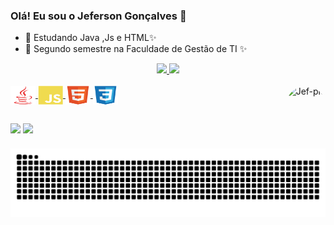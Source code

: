 ### Olá! Eu sou o Jeferson Gonçalves 👋


- 🌱 Estudando Java ,Js e HTML✨ 
- 🌱 Segundo semestre na Faculdade de Gestão de TI ✨
<div align="center">
  <a href="https://github.com/Jeferson9086">
  <img height="150em" src="https://github-readme-stats.vercel.app/api?username=Jeferson9086&show_icons=true&theme=dark&include_all_commits=true&count_private=true"/>
  <img height="150em" src="https://github-readme-stats.vercel.app/api/top-langs/?username=Jeferson9086&layout=compact&langs_count=7&theme=dark"/>
</div>
<div style="display: inline_block"><br>
  <img align="center" alt="Jef-Java" height="30" width="40" src="https://raw.githubusercontent.com/devicons/devicon/master/icons/java/java-plain.svg">
  <img align="center" alt="Jef-Js" height="30" width="40" src="https://raw.githubusercontent.com/devicons/devicon/master/icons/javascript/javascript-plain.svg">
  <img align="center" alt="Jef-HTML" height="30" width="40" src="https://raw.githubusercontent.com/devicons/devicon/master/icons/html5/html5-original.svg">
  <img align="center" alt="Jef-CSS" height="30" width="40" src="https://raw.githubusercontent.com/devicons/devicon/master/icons/css3/css3-original.svg">
  <img align="right" alt="Jef-pic" height="100" style="border-radius:50px;" src="http://24.media.tumblr.com/a2bad5d7b3785c2f92040211b4bd8918/tumblr_mwffgpLdpx1slqs0po2_500.gif">
</div> 
  
  ## 
  <div> 
     <a href="https://instagram.com/jefgon26" target="_blank"><img src="https://img.shields.io/badge/-Instagram-%23E4405F?style=for-the-badge&logo=instagram&logoColor=white" target="_blank"></a>
  <a href = "mailto:jefersongon90@gmail.com"><img src="https://img.shields.io/badge/-Gmail-%23333?style=for-the-badge&logo=gmail&logoColor=white" target="_blank"></a> 
    
  </div>
<div align="center">

  ![Snake animation](https://github.com/Jeferson9086/Jeferson9086/blob/output/github-contribution-grid-snake.svg)
  
</div>
